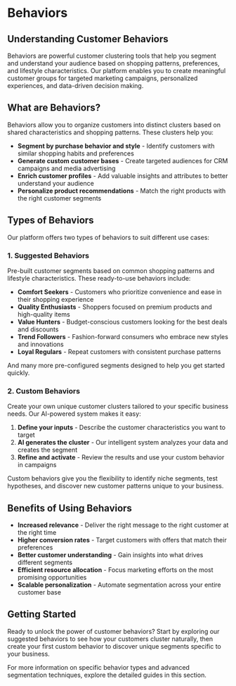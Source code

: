 # Behaviors

## Understanding Customer Behaviors

Behaviors are powerful customer clustering tools that help you segment and understand your audience based on shopping patterns, preferences, and lifestyle characteristics. Our platform enables you to create meaningful customer groups for targeted marketing campaigns, personalized experiences, and data-driven decision making.

## What are Behaviors?

Behaviors allow you to organize customers into distinct clusters based on shared characteristics and shopping patterns. These clusters help you:

- **Segment by purchase behavior and style** - Identify customers with similar shopping habits and preferences
- **Generate custom customer bases** - Create targeted audiences for CRM campaigns and media advertising
- **Enrich customer profiles** - Add valuable insights and attributes to better understand your audience
- **Personalize product recommendations** - Match the right products with the right customer segments

## Types of Behaviors

Our platform offers two types of behaviors to suit different use cases:

### 1. Suggested Behaviors

Pre-built customer segments based on common shopping patterns and lifestyle characteristics. These ready-to-use behaviors include:

- **Comfort Seekers** - Customers who prioritize convenience and ease in their shopping experience
- **Quality Enthusiasts** - Shoppers focused on premium products and high-quality items
- **Value Hunters** - Budget-conscious customers looking for the best deals and discounts
- **Trend Followers** - Fashion-forward consumers who embrace new styles and innovations
- **Loyal Regulars** - Repeat customers with consistent purchase patterns

And many more pre-configured segments designed to help you get started quickly.

### 2. Custom Behaviors

Create your own unique customer clusters tailored to your specific business needs. Our AI-powered system makes it easy:

1. **Define your inputs** - Describe the customer characteristics you want to target
2. **AI generates the cluster** - Our intelligent system analyzes your data and creates the segment
3. **Refine and activate** - Review the results and use your custom behavior in campaigns

Custom behaviors give you the flexibility to identify niche segments, test hypotheses, and discover new customer patterns unique to your business.

## Benefits of Using Behaviors

- **Increased relevance** - Deliver the right message to the right customer at the right time
- **Higher conversion rates** - Target customers with offers that match their preferences
- **Better customer understanding** - Gain insights into what drives different segments
- **Efficient resource allocation** - Focus marketing efforts on the most promising opportunities
- **Scalable personalization** - Automate segmentation across your entire customer base

## Getting Started

Ready to unlock the power of customer behaviors? Start by exploring our suggested behaviors to see how your customers cluster naturally, then create your first custom behavior to discover unique segments specific to your business.

For more information on specific behavior types and advanced segmentation techniques, explore the detailed guides in this section.
